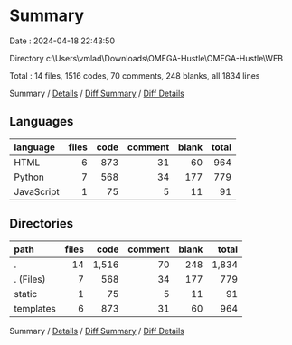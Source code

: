 # Summary

Date : 2024-04-18 22:43:50

Directory c:\\Users\\vmlad\\Downloads\\OMEGA-Hustle\\OMEGA-Hustle\\WEB

Total : 14 files,  1516 codes, 70 comments, 248 blanks, all 1834 lines

Summary / [Details](details.md) / [Diff Summary](diff.md) / [Diff Details](diff-details.md)

## Languages
| language | files | code | comment | blank | total |
| :--- | ---: | ---: | ---: | ---: | ---: |
| HTML | 6 | 873 | 31 | 60 | 964 |
| Python | 7 | 568 | 34 | 177 | 779 |
| JavaScript | 1 | 75 | 5 | 11 | 91 |

## Directories
| path | files | code | comment | blank | total |
| :--- | ---: | ---: | ---: | ---: | ---: |
| . | 14 | 1,516 | 70 | 248 | 1,834 |
| . (Files) | 7 | 568 | 34 | 177 | 779 |
| static | 1 | 75 | 5 | 11 | 91 |
| templates | 6 | 873 | 31 | 60 | 964 |

Summary / [Details](details.md) / [Diff Summary](diff.md) / [Diff Details](diff-details.md)
